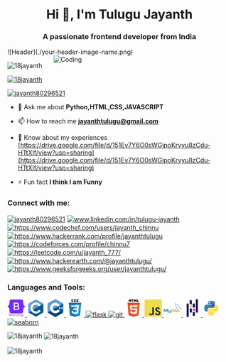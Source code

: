 
<h1 align="center">Hi 👋, I'm Tulugu Jayanth</h1>
<h3 align="center">A passionate frontend developer from India</h3>
![Header](./your-header-image-name.png)
<img align="right" alt="Coding" width="400" src="https://github.com/rudrabarad/Gifs
"/>


<p align="left"> <img src="https://komarev.com/ghpvc/?username=18jayanth&label=Profile%20views&color=0e75b6&style=flat" alt="18jayanth" /> </p>

<p align="left"> <a href="https://github.com/ryo-ma/github-profile-trophy"><img src="https://github-profile-trophy.vercel.app/?username=18jayanth" alt="18jayanth" /></a> </p>

<p align="left"> <a href="https://twitter.com/jayanth80296521" target="blank"><img src="https://img.shields.io/twitter/follow/jayanth80296521?logo=twitter&style=for-the-badge" alt="jayanth80296521" /></a> </p>

- 💬 Ask me about **Python,HTML,CSS,JAVASCRIPT**

- 📫 How to reach me **jayanthtulugu@gmail.com**

- 📄 Know about my experiences [https://drive.google.com/file/d/151Ev7Y6O0sWGjpoKrvyu8zCdu-HTtXIf/view?usp=sharing](https://drive.google.com/file/d/151Ev7Y6O0sWGjpoKrvyu8zCdu-HTtXIf/view?usp=sharing)

- ⚡ Fun fact **I think I am Funny**

<h3 align="left">Connect with me:</h3>
<p align="left">
<a href="https://twitter.com/jayanth80296521" target="blank"><img align="center" src="https://raw.githubusercontent.com/rahuldkjain/github-profile-readme-generator/master/src/images/icons/Social/twitter.svg" alt="jayanth80296521" height="30" width="40" /></a>
<a href="https://linkedin.com/in/www.linkedin.com/in/tulugu-jayanth" target="blank"><img align="center" src="https://raw.githubusercontent.com/rahuldkjain/github-profile-readme-generator/master/src/images/icons/Social/linked-in-alt.svg" alt="www.linkedin.com/in/tulugu-jayanth" height="30" width="40" /></a>
<a href="https://www.codechef.com/users/jayanth_chinnu" target="blank"><img align="center" src="https://cdn.jsdelivr.net/npm/simple-icons@3.1.0/icons/codechef.svg" alt=" https://www.codechef.com/users/jayanth_chinnu" height="30" width="40" /></a>
<a href="https://www.hackerrank.com/profile/jayanthtulugu" target="blank"><img align="center" src="https://raw.githubusercontent.com/rahuldkjain/github-profile-readme-generator/master/src/images/icons/Social/hackerrank.svg" alt="https://www.hackerrank.com/profile/jayanthtulugu" height="30" width="40" /></a>
<a href="https://codeforces.com/profile/chinnu7" target="blank"><img align="center" src="https://raw.githubusercontent.com/rahuldkjain/github-profile-readme-generator/master/src/images/icons/Social/codeforces.svg" alt="https://codeforces.com/profile/chinnu7" height="30" width="40" /></a>
<a href="https://www.leetcode.com/https://leetcode.com/u/jayanth_777/" target="blank"><img align="center" src="https://raw.githubusercontent.com/rahuldkjain/github-profile-readme-generator/master/src/images/icons/Social/leet-code.svg" alt="https://leetcode.com/u/jayanth_777/" height="30" width="40" /></a>
<a href="https://www.hackerearth.com/https://www.hackerearth.com/@jayanthtulugu/" target="blank"><img align="center" src="https://raw.githubusercontent.com/rahuldkjain/github-profile-readme-generator/master/src/images/icons/Social/hackerearth.svg" alt="https://www.hackerearth.com/@jayanthtulugu/" height="30" width="40" /></a>
<a href="https://auth.geeksforgeeks.org/user/https://www.geeksforgeeks.org/user/jayanthtulugu/" target="blank"><img align="center" src="https://raw.githubusercontent.com/rahuldkjain/github-profile-readme-generator/master/src/images/icons/Social/geeks-for-geeks.svg" alt="https://www.geeksforgeeks.org/user/jayanthtulugu/" height="30" width="40" /></a>
</p>

<h3 align="left">Languages and Tools:</h3>
<p align="left"> <a href="https://getbootstrap.com" target="_blank" rel="noreferrer"> <img src="https://raw.githubusercontent.com/devicons/devicon/master/icons/bootstrap/bootstrap-plain-wordmark.svg" alt="bootstrap" width="40" height="40"/> </a> <a href="https://www.cprogramming.com/" target="_blank" rel="noreferrer"> <img src="https://raw.githubusercontent.com/devicons/devicon/master/icons/c/c-original.svg" alt="c" width="40" height="40"/> </a> <a href="https://www.w3schools.com/cpp/" target="_blank" rel="noreferrer"> <img src="https://raw.githubusercontent.com/devicons/devicon/master/icons/cplusplus/cplusplus-original.svg" alt="cplusplus" width="40" height="40"/> </a> <a href="https://www.w3schools.com/css/" target="_blank" rel="noreferrer"> <img src="https://raw.githubusercontent.com/devicons/devicon/master/icons/css3/css3-original-wordmark.svg" alt="css3" width="40" height="40"/> </a> <a href="https://flask.palletsprojects.com/" target="_blank" rel="noreferrer"> <img src="https://www.vectorlogo.zone/logos/pocoo_flask/pocoo_flask-icon.svg" alt="flask" width="40" height="40"/> </a> <a href="https://git-scm.com/" target="_blank" rel="noreferrer"> <img src="https://www.vectorlogo.zone/logos/git-scm/git-scm-icon.svg" alt="git" width="40" height="40"/> </a> <a href="https://www.w3.org/html/" target="_blank" rel="noreferrer"> <img src="https://raw.githubusercontent.com/devicons/devicon/master/icons/html5/html5-original-wordmark.svg" alt="html5" width="40" height="40"/> </a> <a href="https://developer.mozilla.org/en-US/docs/Web/JavaScript" target="_blank" rel="noreferrer"> <img src="https://raw.githubusercontent.com/devicons/devicon/master/icons/javascript/javascript-original.svg" alt="javascript" width="40" height="40"/> </a> <a href="https://www.mysql.com/" target="_blank" rel="noreferrer"> <img src="https://raw.githubusercontent.com/devicons/devicon/master/icons/mysql/mysql-original-wordmark.svg" alt="mysql" width="40" height="40"/> </a> <a href="https://pandas.pydata.org/" target="_blank" rel="noreferrer"> <img src="https://raw.githubusercontent.com/devicons/devicon/2ae2a900d2f041da66e950e4d48052658d850630/icons/pandas/pandas-original.svg" alt="pandas" width="40" height="40"/> </a> <a href="https://www.python.org" target="_blank" rel="noreferrer"> <img src="https://raw.githubusercontent.com/devicons/devicon/master/icons/python/python-original.svg" alt="python" width="40" height="40"/> </a> <a href="https://seaborn.pydata.org/" target="_blank" rel="noreferrer"> <img src="https://seaborn.pydata.org/_images/logo-mark-lightbg.svg" alt="seaborn" width="40" height="40"/> </a> </p>

<p><img align="left" src="https://github-readme-stats.vercel.app/api/top-langs?username=18jayanth&show_icons=true&locale=en&layout=compact" alt="18jayanth" /></p>

<p>&nbsp;<img align="center" src="https://github-readme-stats.vercel.app/api?username=18jayanth&show_icons=true&locale=en" alt="18jayanth" /></p>

<p><img align="center" src="https://github-readme-streak-stats.herokuapp.com/?user=18jayanth&" alt="18jayanth" /></p>
